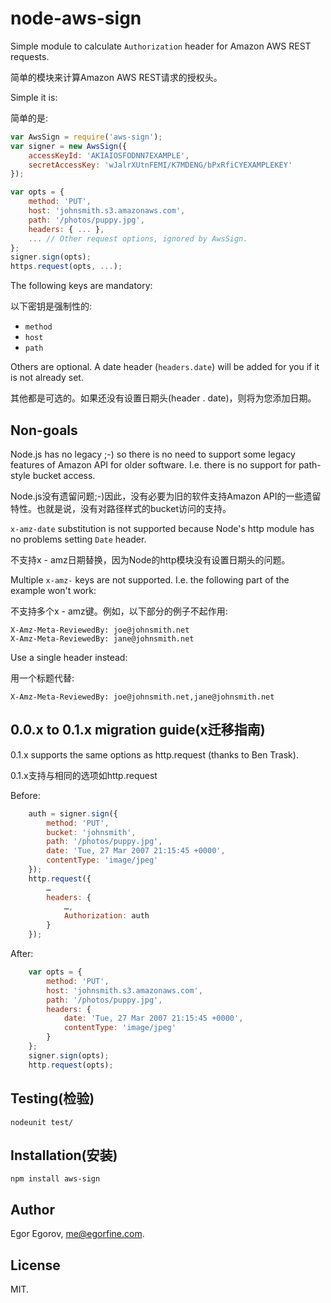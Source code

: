 # node-aws-sign

Simple module to calculate `Authorization` header for Amazon AWS REST requests.

简单的模块来计算Amazon AWS REST请求的授权头。

Simple it is:

简单的是:
```javascript
var AwsSign = require('aws-sign');
var signer = new AwsSign({ 
	accessKeyId: 'AKIAIOSFODNN7EXAMPLE',
	secretAccessKey: 'wJalrXUtnFEMI/K7MDENG/bPxRfiCYEXAMPLEKEY'
});

var opts = {
	method: 'PUT',
	host: 'johnsmith.s3.amazonaws.com',
	path: '/photos/puppy.jpg',
	headers: { ... },
	... // Other request options, ignored by AwsSign.
};
signer.sign(opts);
https.request(opts, ...);
```

The following keys are mandatory: 

以下密钥是强制性的:

* `method`
* `host`
* `path`

Others are optional. A date header (`headers.date`) will be added for you if it is not already set.

其他都是可选的。如果还没有设置日期头(header . date)，则将为您添加日期。

## Non-goals

Node.js has no legacy ;-) so there is no need to support some legacy features of Amazon API for older software. I.e. there is no support for path-style bucket access.

Node.js没有遗留问题;-)因此，没有必要为旧的软件支持Amazon API的一些遗留特性。也就是说，没有对路径样式的bucket访问的支持。

`x-amz-date` substitution is not supported because Node's http module has no problems setting `Date` header.

不支持x - amz日期替换，因为Node的http模块没有设置日期头的问题。

Multiple `x-amz-` keys are not supported. I.e. the following part of the example won't work: 

不支持多个x - amz键。例如，以下部分的例子不起作用:

	X-Amz-Meta-ReviewedBy: joe@johnsmith.net
	X-Amz-Meta-ReviewedBy: jane@johnsmith.net

Use a single header instead: 

用一个标题代替:

	X-Amz-Meta-ReviewedBy: joe@johnsmith.net,jane@johnsmith.net

## 0.0.x to 0.1.x migration guide(x迁移指南)

0.1.x supports the same options as http.request (thanks to Ben Trask). 

0.1.x支持与相同的选项如http.request

Before:

```javascript
	auth = signer.sign({
		method: 'PUT', 
		bucket: 'johnsmith', 
		path: '/photos/puppy.jpg', 
		date: 'Tue, 27 Mar 2007 21:15:45 +0000', 
		contentType: 'image/jpeg'
	});
	http.request({
		…
		headers: {
			…,
			Authorization: auth
		}
	});
```

After: 

```javascript
	var opts = {
		method: 'PUT', 
		host: 'johnsmith.s3.amazonaws.com',
		path: '/photos/puppy.jpg', 
		headers: {
			date: 'Tue, 27 Mar 2007 21:15:45 +0000', 
			contentType: 'image/jpeg'
		}
	};
	signer.sign(opts);
	http.request(opts);
```


## Testing(检验)

	nodeunit test/
	
## Installation(安装)

	npm install aws-sign

## Author

Egor Egorov, me@egorfine.com.

## License

MIT.
